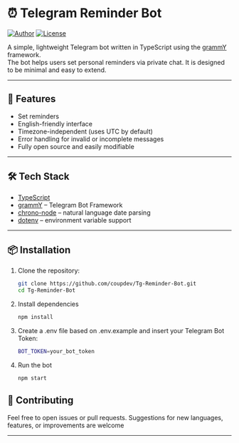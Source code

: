 # ⏰ Telegram Reminder Bot

[![Author](https://img.shields.io/badge/Author-@coupdev-blue)](https://coupdev.com)
[![License](https://img.shields.io/badge/License-MIT-blue)](#license)

A simple, lightweight Telegram bot written in TypeScript using the [grammY](https://grammy.dev/) framework.  
The bot helps users set personal reminders via private chat. It is designed to be minimal and easy to extend.

---

## 🚀 Features

- Set reminders
- English-friendly interface
- Timezone-independent (uses UTC by default)
- Error handling for invalid or incomplete messages
- Fully open source and easily modifiable

---

## 🛠 Tech Stack

- [TypeScript](https://www.typescriptlang.org/)
- [grammY](https://grammy.dev/) – Telegram Bot Framework
- [chrono-node](https://github.com/wanasit/chrono) – natural language date parsing
- [dotenv](https://github.com/motdotla/dotenv) – environment variable support

---

## 📦 Installation

1. Clone the repository:
   ```bash
   git clone https://github.com/coupdev/Tg-Reminder-Bot.git
   cd Tg-Reminder-Bot
   ```

2. Install dependencies
   ```bash
   npm install
   ```

3. Create a .env file based on .env.example and insert your Telegram Bot Token:
   ```bash
   BOT_TOKEN=your_bot_token
   ```

4. Run the bot
   ```bash
   npm start
   ```

## 🤝 Contributing

Feel free to open issues or pull requests. Suggestions for new languages, features, or improvements are welcome

---
